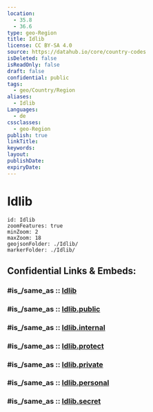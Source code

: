 ```yaml
---
location:
  - 35.8
  - 36.6
type: geo-Region
title: Idlib
license: CC BY-SA 4.0
source: https://datahub.io/core/country-codes
isDeleted: false
isReadOnly: false
draft: false
confidential: public
tags:
  - geo/Country/Region
aliases:
  - Idlib
Languages:
  - de
cssclasses:
  - geo-Region
publish: true
linkTitle:
keywords:
layout:
publishDate:
expiryDate:
---
```


# Idlib

```leaflet
id: Idlib
zoomFeatures: true 
minZoom: 2 
maxZoom: 18
geojsonFolder: ./Idlib/
markerFolder: ./Idlib/
```


## Confidential Links & Embeds: 

### #is_/same_as :: [Idlib](/_Standards/Earth/Continent/Asia/Asia~West/Syria/Governorates~Syria/Idlib.md) 

### #is_/same_as :: [Idlib.public](/_public/Earth/Continent/Asia/Asia~West/Syria/Governorates~Syria/Idlib.public.md) 

### #is_/same_as :: [Idlib.internal](/_internal/Earth/Continent/Asia/Asia~West/Syria/Governorates~Syria/Idlib.internal.md) 

### #is_/same_as :: [Idlib.protect](/_protect/Earth/Continent/Asia/Asia~West/Syria/Governorates~Syria/Idlib.protect.md) 

### #is_/same_as :: [Idlib.private](/_private/Earth/Continent/Asia/Asia~West/Syria/Governorates~Syria/Idlib.private.md) 

### #is_/same_as :: [Idlib.personal](/_personal/Earth/Continent/Asia/Asia~West/Syria/Governorates~Syria/Idlib.personal.md) 

### #is_/same_as :: [Idlib.secret](/_secret/Earth/Continent/Asia/Asia~West/Syria/Governorates~Syria/Idlib.secret.md)

